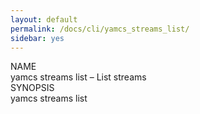 ```yaml
---
layout: default
permalink: /docs/cli/yamcs_streams_list/
sidebar: yes
---
```


<div class="man-title">NAME</div>
<div class="man-section">
    yamcs streams list &ndash; List streams
</div>

<div class="man-title">SYNOPSIS</div>
<div class="man-synopsis">
    yamcs streams list
</div>
